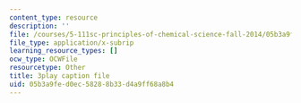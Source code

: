 ```yaml
---
content_type: resource
description: ''
file: /courses/5-111sc-principles-of-chemical-science-fall-2014/05b3a9fed0ec58288b33d4a9ff68a8b4_-jJz5OMmuP0.vtt
file_type: application/x-subrip
learning_resource_types: []
ocw_type: OCWFile
resourcetype: Other
title: 3play caption file
uid: 05b3a9fe-d0ec-5828-8b33-d4a9ff68a8b4
---
```

